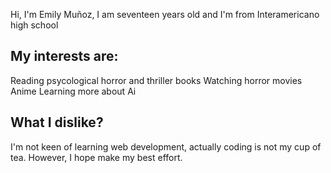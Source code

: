 Hi, I'm Emily Muñoz, I am seventeen years old and I'm from Interamericano high school
## My interests are:
Reading psycological horror and thriller books
Watching horror movies
Anime
Learning more about Ai
## What I dislike?
I'm not keen of learning web development, actually coding is not my cup of tea. However, I hope make my best effort.
